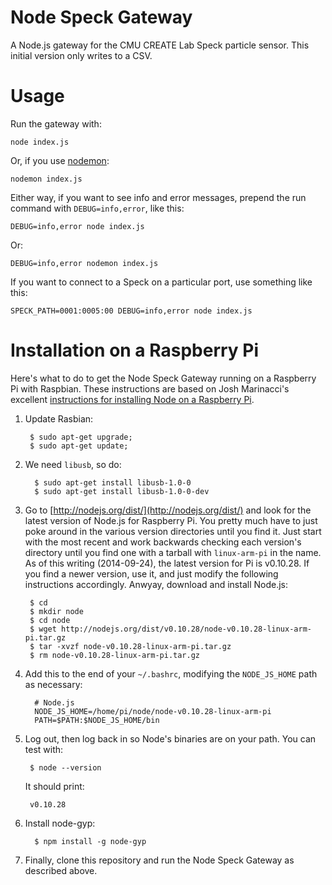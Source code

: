 Node Speck Gateway
==================

A Node.js gateway for the CMU CREATE Lab Speck particle sensor.  This initial version only writes to a CSV.

Usage
=====

Run the gateway with:

    node index.js

Or, if you use [nodemon](https://github.com/remy/nodemon):

    nodemon index.js
    
Either way, if you want to see info and error messages, prepend the run command with `DEBUG=info,error`, like this:

    DEBUG=info,error node index.js

Or:

    DEBUG=info,error nodemon index.js

If you want to connect to a Speck on a particular port, use something like this:

    SPECK_PATH=0001:0005:00 DEBUG=info,error node index.js

Installation on a Raspberry Pi
==============================

Here's what to do to get the Node Speck Gateway running on a Raspberry Pi with Raspbian.  These instructions are based on Josh Marinacci's excellent [instructions for installing Node on a Raspberry Pi](http://joshondesign.com/2013/10/23/noderpi).

1. Update Rasbian:

        $ sudo apt-get upgrade; 
        $ sudo apt-get update;

2. We need `libusb`, so do:
   
   	     $ sudo apt-get install libusb-1.0-0
   	     $ sudo apt-get install libusb-1.0-0-dev
   	
3. Go to [http://nodejs.org/dist/](http://nodejs.org/dist/) and look for the latest version of Node.js for Raspberry Pi.  You pretty much have to just poke around in the various version directories until you find it.  Just start with the most recent and work backwards checking each version's directory until you find one with a tarball with `linux-arm-pi` in the name.  As of this writing (2014-09-24), the latest version for Pi is v0.10.28.  If you find a newer version, use it, and just modify the following instructions accordingly. Anwyay, download and install Node.js: 

        $ cd
        $ mkdir node
        $ cd node
        $ wget http://nodejs.org/dist/v0.10.28/node-v0.10.28-linux-arm-pi.tar.gz
        $ tar -xvzf node-v0.10.28-linux-arm-pi.tar.gz
        $ rm node-v0.10.28-linux-arm-pi.tar.gz

4. Add this to the end of your `~/.bashrc`, modifying the `NODE_JS_HOME` path as necessary:

	     # Node.js
	     NODE_JS_HOME=/home/pi/node/node-v0.10.28-linux-arm-pi
	     PATH=$PATH:$NODE_JS_HOME/bin

5. Log out, then log back in so Node's binaries are on your path. You can test with:

        $ node --version
        
    It should print:
        
        v0.10.28

6. Install node-gyp:

	     $ npm install -g node-gyp

7. Finally, clone this repository and run the Node Speck Gateway as described above.     